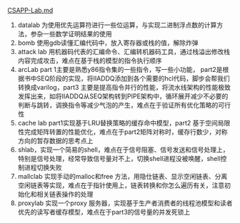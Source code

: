 [CSAPP-Lab.md](https://github.com/eternal-heathens/csapp/files/14971010/CSAPP-Lab.md)
1. datalab 为使用优先运算符进行一些位运算，与实现二进制浮点数的计算方法，参杂一些数学证明结果的使用
2. bomb 使用gdb读懂汇编代码中，放入寄存器或栈的值，解除炸弹
3. attack lab 用机器码代表的汇编命令、汇编转机器码工具，通过栈溢出修改栈内容完成攻击，难点在基于栈的模型的指令执行顺序
4. arcLab  part 1主要是熟悉y86指令集的一些指令，写一些小功能， part2是根据书中SEQ阶段的实现，将IIADDQ添加到各个需要的hcl代码，脚步会帮我们转换成varilog，part3 主要是提高指令并行的性能，将流水线架构的性能极致发挥出来，如将IIADDQ从SEQ架构转到PIPE架构中，循环展开减少不必要的判断与跳转，调换指令等减少气泡的产生，难点在于验证所有优化策略的可行性
5. cache lab part1实现基于LRU替换策略的缓存命中模型，part2 基于空间局限性完成矩阵转置的性能优化，难点在于part2矩阵对称时，缓存行数少，对称方向的暂存数据的思考点上
6. shlab，实现一个简易的shell，难点在于信号阻塞、信号发送和信号处理上，特别是信号处理，经常导致信号量对不上，切换shell进程没被唤醒，shell控制进程切换失败
7. mallclab 实现手动的malloc和free 方法，用隐仕链表、显示空闲链表、分离空闲链表等实现，难点在于指针使用上，链表转换和你怎么遍历有关，注意初始化和相关链表操作的处理
8. proxylab 实现一个proxy 服务器，实现基于生产者消费者的线程池模型和读者优先的读写者缓存模型，难点在于part3的信号量的并发死锁上
